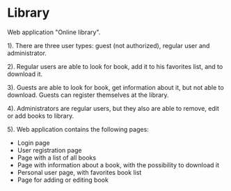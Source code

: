 # Library

Web application "Online library".

1). There are three user types: guest (not authorized), regular user and administrator.

2). Regular users are able to look for book, add it to his favorites list, and to download it.

3). Guests are able to look for book, get information about it, but not able to download. Guests can register themselves at the library.

4). Administrators are regular users, but they also are able to remove, edit or add books to library.

5). Web application contains the following pages:
- Login page
- User registration page
- Page with a list of all books
- Page with information about a book, with the possibility to download it
- Personal user page, with favorites book list
- Page for adding or editing book
